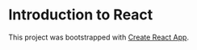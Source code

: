# Introduction to React

This project was bootstrapped with [Create React App](https://github.com/facebook/create-react-app).
